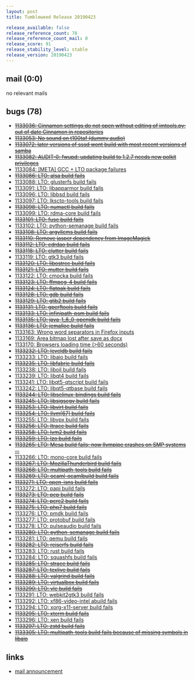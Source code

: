 ```yaml
---
layout: post
title: Tumbleweed Release 20190423

release_available: false
release_reference_count: 78
release_reference_count_mail: 0
release_score: 91
release_stability_level: stable
release_version: 20190423
---
```


## mail (0:0)

no relevant mails

## bugs (78)

<!--more-->

- ~~[1133036: Cinnamon settings do not open without editing of imtools.py; out of date Cinnamon in repositories](https://bugzilla.opensuse.org/show_bug.cgi?id=1133036)~~
- ~~[1133053: No sound on t100taf (dummy audio)](https://bugzilla.opensuse.org/show_bug.cgi?id=1133053)~~
- ~~[1133072: later versions of sssd wont build with most recent versions of samba](https://bugzilla.opensuse.org/show_bug.cgi?id=1133072)~~
- ~~[1133082: AUDIT-0: fwupd: updating build to 1.2.7 needs new polkit privileges](https://bugzilla.opensuse.org/show_bug.cgi?id=1133082)~~
- [1133084: \[META\] GCC + LTO package failures](https://bugzilla.opensuse.org/show_bug.cgi?id=1133084)
- ~~[1133086: LTO: alsa build fails](https://bugzilla.opensuse.org/show_bug.cgi?id=1133086)~~
- [1133088: LTO: glusterfs build fails](https://bugzilla.opensuse.org/show_bug.cgi?id=1133088)
- [1133091: LTO: libapparmor build fails](https://bugzilla.opensuse.org/show_bug.cgi?id=1133091)
- [1133096: LTO: libbsd build fails](https://bugzilla.opensuse.org/show_bug.cgi?id=1133096)
- [1133097: LTO: lksctp-tools build fails](https://bugzilla.opensuse.org/show_bug.cgi?id=1133097)
- ~~[1133098: LTO: numactl build fails](https://bugzilla.opensuse.org/show_bug.cgi?id=1133098)~~
- [1133099: LTO: rdma-core build fails](https://bugzilla.opensuse.org/show_bug.cgi?id=1133099)
- ~~[1133101: LTO: fuse build fails](https://bugzilla.opensuse.org/show_bug.cgi?id=1133101)~~
- [1133102: LTO: python-semanage build fails](https://bugzilla.opensuse.org/show_bug.cgi?id=1133102)
- ~~[1133108: LTO: argyllcms build fails](https://bugzilla.opensuse.org/show_bug.cgi?id=1133108)~~
- ~~[1133110: Remove jasper dependency from ImageMagick](https://bugzilla.opensuse.org/show_bug.cgi?id=1133110)~~
- ~~[1133112: LTO: cdrdao build fails](https://bugzilla.opensuse.org/show_bug.cgi?id=1133112)~~
- ~~[1133118: LTO: clutter build fails](https://bugzilla.opensuse.org/show_bug.cgi?id=1133118)~~
- [1133119: LTO: gtk3 build fails](https://bugzilla.opensuse.org/show_bug.cgi?id=1133119)
- ~~[1133120: LTO: libostree build fails](https://bugzilla.opensuse.org/show_bug.cgi?id=1133120)~~
- ~~[1133121: LTO: mutter build fails](https://bugzilla.opensuse.org/show_bug.cgi?id=1133121)~~
- [1133122: LTO: cmocka build fails](https://bugzilla.opensuse.org/show_bug.cgi?id=1133122)
- ~~[1133123: LTO: ffmpeg-4 build fails](https://bugzilla.opensuse.org/show_bug.cgi?id=1133123)~~
- ~~[1133124: LTO: flatpak build fails](https://bugzilla.opensuse.org/show_bug.cgi?id=1133124)~~
- ~~[1133128: LTO: gdb build fails](https://bugzilla.opensuse.org/show_bug.cgi?id=1133128)~~
- ~~[1133129: LTO: glib2 build fails](https://bugzilla.opensuse.org/show_bug.cgi?id=1133129)~~
- ~~[1133131: LTO: gperftools build fails](https://bugzilla.opensuse.org/show_bug.cgi?id=1133131)~~
- ~~[1133133: LTO: infinipath-psm build fails](https://bugzilla.opensuse.org/show_bug.cgi?id=1133133)~~
- ~~[1133135: LTO: java-1_8_0-openjdk build fails](https://bugzilla.opensuse.org/show_bug.cgi?id=1133135)~~
- ~~[1133136: LTO: jemalloc build fails](https://bugzilla.opensuse.org/show_bug.cgi?id=1133136)~~
- [1133163: Wrong word separators in Firefox inputs](https://bugzilla.opensuse.org/show_bug.cgi?id=1133163)
- [1133169: Area bitmap lost after save as docx](https://bugzilla.opensuse.org/show_bug.cgi?id=1133169)
- [1133170: Browsers loading time (>60 seconds)](https://bugzilla.opensuse.org/show_bug.cgi?id=1133170)
- ~~[1133232: LTO: leveldb build fails](https://bugzilla.opensuse.org/show_bug.cgi?id=1133232)~~
- [1133233: LTO: libaio build fails](https://bugzilla.opensuse.org/show_bug.cgi?id=1133233)
- ~~[1133235: LTO: libfabric build fails](https://bugzilla.opensuse.org/show_bug.cgi?id=1133235)~~
- [1133238: LTO: liboil build fails](https://bugzilla.opensuse.org/show_bug.cgi?id=1133238)
- [1133239: LTO: libqt4 build fails](https://bugzilla.opensuse.org/show_bug.cgi?id=1133239)
- [1133241: LTO: libqt5-qtscript build fails](https://bugzilla.opensuse.org/show_bug.cgi?id=1133241)
- [1133242: LTO: libqt5-qtbase build fails](https://bugzilla.opensuse.org/show_bug.cgi?id=1133242)
- ~~[1133244: LTO: libselinux-bindings build fails](https://bugzilla.opensuse.org/show_bug.cgi?id=1133244)~~
- ~~[1133245: LTO: libsigsegv build fails](https://bugzilla.opensuse.org/show_bug.cgi?id=1133245)~~
- ~~[1133253: LTO: libvirt build fails](https://bugzilla.opensuse.org/show_bug.cgi?id=1133253)~~
- ~~[1133254: LTO: llvm\[67\] build fails](https://bugzilla.opensuse.org/show_bug.cgi?id=1133254)~~
- [1133255: LTO: libvpx build fails](https://bugzilla.opensuse.org/show_bug.cgi?id=1133255)
- ~~[1133256: LTO: ltrace build fails](https://bugzilla.opensuse.org/show_bug.cgi?id=1133256)~~
- ~~[1133258: LTO: lvm2 build fails](https://bugzilla.opensuse.org/show_bug.cgi?id=1133258)~~
- ~~[1133259: LTO: lzo build fails](https://bugzilla.opensuse.org/show_bug.cgi?id=1133259)~~
- ~~[1133265: LTO: Mesa build fails; now llvmpipe crashes on SMP systems ...](https://bugzilla.opensuse.org/show_bug.cgi?id=1133265)~~
- [1133266: LTO: mono-core build fails](https://bugzilla.opensuse.org/show_bug.cgi?id=1133266)
- ~~[1133267: LTO: MozillaThunderbird build fails](https://bugzilla.opensuse.org/show_bug.cgi?id=1133267)~~
- ~~[1133268: LTO: multipath-tools build fails](https://bugzilla.opensuse.org/show_bug.cgi?id=1133268)~~
- ~~[1133269: LTO: ocaml-ocamlbuild build fails](https://bugzilla.opensuse.org/show_bug.cgi?id=1133269)~~
- ~~[1133271: LTO: open-isns build fails](https://bugzilla.opensuse.org/show_bug.cgi?id=1133271)~~
- [1133272: LTO: papi build fails](https://bugzilla.opensuse.org/show_bug.cgi?id=1133272)
- ~~[1133273: LTO: pcp build fails](https://bugzilla.opensuse.org/show_bug.cgi?id=1133273)~~
- ~~[1133274: LTO: pcre2 build fails](https://bugzilla.opensuse.org/show_bug.cgi?id=1133274)~~
- ~~[1133275: LTO: php7 build fails](https://bugzilla.opensuse.org/show_bug.cgi?id=1133275)~~
- [1133276: LTO: pmdk build fails](https://bugzilla.opensuse.org/show_bug.cgi?id=1133276)
- [1133277: LTO: protobuf build fails](https://bugzilla.opensuse.org/show_bug.cgi?id=1133277)
- [1133278: LTO: pulseaudio build fails](https://bugzilla.opensuse.org/show_bug.cgi?id=1133278)
- ~~[1133280: LTO: python-semanage build fails](https://bugzilla.opensuse.org/show_bug.cgi?id=1133280)~~
- [1133281: LTO: qemu build fails](https://bugzilla.opensuse.org/show_bug.cgi?id=1133281)
- ~~[1133282: LTO: reiserfs build fails](https://bugzilla.opensuse.org/show_bug.cgi?id=1133282)~~
- [1133283: LTO: rust build fails](https://bugzilla.opensuse.org/show_bug.cgi?id=1133283)
- [1133284: LTO: squashfs build fails](https://bugzilla.opensuse.org/show_bug.cgi?id=1133284)
- ~~[1133285: LTO: strace build fails](https://bugzilla.opensuse.org/show_bug.cgi?id=1133285)~~
- ~~[1133287: LTO: texlive build fails](https://bugzilla.opensuse.org/show_bug.cgi?id=1133287)~~
- ~~[1133288: LTO: valgrind build fails](https://bugzilla.opensuse.org/show_bug.cgi?id=1133288)~~
- ~~[1133289: LTO: virtualbox build fails](https://bugzilla.opensuse.org/show_bug.cgi?id=1133289)~~
- ~~[1133290: LTO: vlc build fails](https://bugzilla.opensuse.org/show_bug.cgi?id=1133290)~~
- [1133291: LTO: webkit2gtk3 build fails](https://bugzilla.opensuse.org/show_bug.cgi?id=1133291)
- [1133292: LTO: xf86-video-intel abuild fails](https://bugzilla.opensuse.org/show_bug.cgi?id=1133292)
- [1133294: LTO:  xorg-x11-server build fails](https://bugzilla.opensuse.org/show_bug.cgi?id=1133294)
- ~~[1133295: LTO: xterm build fails](https://bugzilla.opensuse.org/show_bug.cgi?id=1133295)~~
- [1133296: LTO: xen build fails](https://bugzilla.opensuse.org/show_bug.cgi?id=1133296)
- ~~[1133297: LTO: zstd build fails](https://bugzilla.opensuse.org/show_bug.cgi?id=1133297)~~
- ~~[1133305: LTO: multipath-tools build fails because of missing symbols in libaio](https://bugzilla.opensuse.org/show_bug.cgi?id=1133305)~~



## links

- [mail announcement](https://lists.opensuse.org/opensuse-factory/2019-04/msg00342.html)

